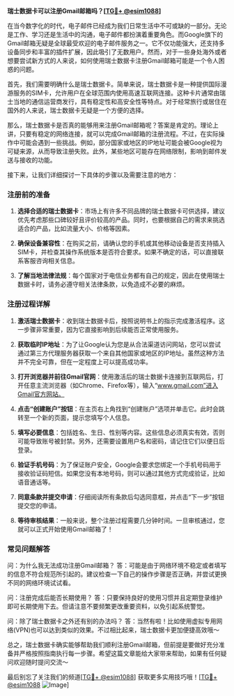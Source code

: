 **瑞士数据卡可以注册Gmail邮箱吗？[[TG💪+ @esim1088](https://t.me/s/esim1088)]**

在当今数字化的时代，电子邮件已经成为我们日常生活中不可或缺的一部分。无论是工作、学习还是生活中的沟通，电子邮件都扮演着重要角色。而Google旗下的Gmail邮箱无疑是全球最受欢迎的电子邮件服务之一。它不仅功能强大，还支持多设备同步和丰富的插件扩展，因此吸引了无数用户。然而，对于一些身处海外或者想要尝试新方式的人来说，如何使用瑞士数据卡注册Gmail邮箱可能是一个令人困惑的问题。

首先，我们需要明确什么是瑞士数据卡。简单来说，瑞士数据卡是一种提供国际漫游服务的SIM卡，允许用户在全球范围内使用高速互联网连接。这种卡片通常由瑞士当地的通信运营商发行，具有稳定性和高安全性等特点。对于经常旅行或居住在国外的人来说，瑞士数据卡无疑是一个方便的选择。

那么，瑞士数据卡是否真的能够用来注册Gmail邮箱呢？答案是肯定的。理论上讲，只要有稳定的网络连接，就可以完成Gmail邮箱的注册流程。不过，在实际操作中可能会遇到一些挑战。例如，部分国家或地区的IP地址可能会被Google视为可疑来源，从而导致注册失败。此外，某些地区可能存在网络限制，影响到邮件发送与接收的功能。

接下来，让我们详细探讨一下具体的步骤以及需要注意的地方：

### 注册前的准备

1. **选择合适的瑞士数据卡**：市场上有许多不同品牌的瑞士数据卡可供选择，建议优先考虑那些口碑较好且评价较高的产品。同时，也要根据自己的需求来挑选适合的产品，比如流量大小、价格等因素。
   
2. **确保设备兼容性**：在购买之前，请确认您的手机或其他移动设备是否支持插入SIM卡，并检查其操作系统版本是否符合要求。如果不确定的话，可以直接联系客服咨询相关信息。

3. **了解当地法律法规**：每个国家对于电信业务都有自己的规定，因此在使用瑞士数据卡时，请务必遵守相关法律条款，以免造成不必要的麻烦。

### 注册过程详解

1. **激活瑞士数据卡**：收到瑞士数据卡后，按照说明书上的指示完成激活程序。这一步骤非常重要，因为它直接影响到后续能否正常使用服务。

2. **获取临时IP地址**：为了让Google认为您是从合法渠道访问网站，您可以尝试通过第三方代理服务器获取一个来自其他国家或地区的IP地址。虽然这种方法并不完全可靠，但在一定程度上可以提高成功率。

3. **打开浏览器并前往Gmail官网**：使用激活后的瑞士数据卡连接到互联网后，打开任意主流浏览器（如Chrome、Firefox等），输入“www.gmail.com”进入Gmail官方网站。

4. **点击“创建账户”按钮**：在主页右上角找到“创建账户”选项并单击它。此时会跳转至一个新的页面，提示您填写个人信息。

5. **填写必要信息**：包括姓名、生日、性别等内容。这些信息必须真实有效，否则可能导致账号被封禁。另外，还需要设置用户名和密码，请记住它们以便日后登录。

6. **验证手机号码**：为了保证账户安全，Google会要求您绑定一个手机号码用于接收验证码短信。如果您没有本地号码，则可以通过其他方式完成验证，比如语音通话等。

7. **同意条款并提交申请**：仔细阅读所有条款后勾选同意框，并点击“下一步”按钮提交您的申请。

8. **等待审核结果**：一般来说，整个注册过程需要几分钟时间。一旦审核通过，您就可以正式开始使用Gmail邮箱了！

### 常见问题解答

问：为什么我无法成功注册Gmail邮箱？
答：可能是由于网络环境不稳定或者填写的信息不符合规范所引起的。建议检查一下自己的操作步骤是否正确，并尝试更换不同的网络环境试试看。

问：注册完成后能否长期使用？
答：只要保持良好的使用习惯并且定期登录维护即可长期使用下去。但请注意不要频繁更改重要资料，以免引起系统警觉。

问：除了瑞士数据卡之外还有别的办法吗？
答：当然有啦！比如使用虚拟专用网络(VPN)也可以达到类似的效果。不过相比起来，瑞士数据卡更加便捷高效哦～

总之，瑞士数据卡确实能够帮助我们顺利注册Gmail邮箱，但前提是要做好充分准备并严格按照指南执行每一步骤。希望这篇文章能给大家带来帮助，如果有任何疑问欢迎随时提问交流～ 

最后别忘了关注我们的频道[[TG💪+ @esim1088](https://t.me/s/esim1088)] 获取更多实用技巧哦！[[TG💪+ @esim1088](https://t.me/s/esim1088) ![Image](https://i.postimg.cc/4NQfJmqS/Snipaste-2025-05-13-00-14-12.png)]
